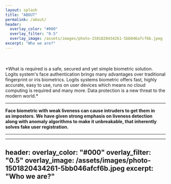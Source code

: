```yaml
---
layout: splash
title: "ABOUT"
permalink: /about/
header:
  overlay_color: "#000"
  overlay_filter: "0.5"
  overlay_image: /assets/images/photo-1501820434261-5bb046afcf6b.jpeg
excerpt: "Who we are?"
---
```


<br/>
<br/>
*What is required is a safe, secured and yet simple biometric solution. Logits system's face authentication brings many advantages over traditional fingerprint or iris biometrics. Logits systems biometric offers fast, highly accurate, easy to use, runs on user devices which means no cloud computing is required and many more. Data protection is a new threat to the modern world.* 

---

**Face biometric with weak liveness can cause intruders to get them in as impostors. We have given strong emphasis on liveness detection along with anomaly algorithms to make it unbreakable, that inherently solves fake user registration.**

---

---
header:
  overlay_color: "#000"
  overlay_filter: "0.5"
  overlay_image: /assets/images/photo-1501820434261-5bb046afcf6b.jpeg
excerpt: "Who we are?"
---
